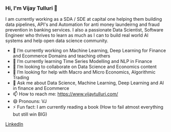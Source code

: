 ### Hi, I'm Vijay Tulluri 👋

I am currently working as a SDA / SDE at capital one helping them building data pipelines, API's and Automation for anti money laundeirng and fraud prevention in banking services. I also a passionate Data Scientist, Software Engineer who thrives to learn as much as I can to build real world AI systems and help open data science community.

- 🔭 I’m currently working on Machine Learning, Deep Learning for Finance and Ecommerce Domains and teaching others
- 🌱 I’m currently learning Time Series Modelling and NLP in Finance
- 👯 I’m looking to collaborate on Data Science and Economics content
- 🤔 I’m looking for help with Macro and Micro Economics, Algorithmic Trading
- 💬 Ask me about Data Science, Machine Learning, Deep Learning and AI in finance and Ecommerce
- 📫 How to reach me: https://www.vijaytulluri.com/
- 😄 Pronouns: VJ
- ⚡ Fun fact: I am currently reading a book (How to fail atmost everything but still win BIG)

[LinkedIn](https://www.linkedin.com/in/vijaytulluri/) 
